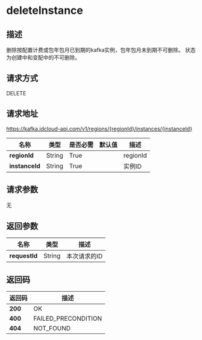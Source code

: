 # deleteInstance


## 描述
删除按配置计费或包年包月已到期的kafka实例，包年包月未到期不可删除。
状态为创建中和变配中的不可删除。


## 请求方式
DELETE

## 请求地址
https://kafka.jdcloud-api.com/v1/regions/{regionId}/instances/{instanceId}

|名称|类型|是否必需|默认值|描述|
|---|---|---|---|---|
|**regionId**|String|True| |regionId|
|**instanceId**|String|True| |实例ID|

## 请求参数
无


## 返回参数
|名称|类型|描述|
|---|---|---|
|**requestId**|String|本次请求的ID|


## 返回码
|返回码|描述|
|---|---|
|**200**|OK|
|**400**|FAILED_PRECONDITION|
|**404**|NOT_FOUND|

